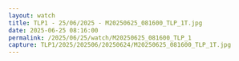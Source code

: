 ```yaml
---
layout: watch
title: TLP1 - 25/06/2025 - M20250625_081600_TLP_1T.jpg
date: 2025-06-25 08:16:00
permalink: /2025/06/25/watch/M20250625_081600_TLP_1
capture: TLP1/2025/202506/20250624/M20250625_081600_TLP_1T.jpg
---
```

